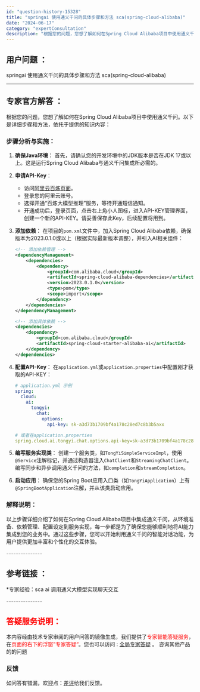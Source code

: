 ```yaml
---
id: "question-history-15328"
title: "springai 使用通义千问的具体步骤和方法 sca(spring-cloud-alibaba)"
date: "2024-06-17"
category: "expertConsultation"
description: "根据您的问题，您想了解如何在Spring Cloud Alibaba项目中使用通义千问。以下是详细步骤和方法，依托于提供的知识内容：### 步骤分析与实施：1. **确保Java环境**：   首先，请确认您的开发环境中的JDK版本是否在JDK 17或以上。这是运行Spring Cloud Alib"
---
```


## 用户问题 ： 
 springai 使用通义千问的具体步骤和方法 sca(spring-cloud-alibaba) 

---------------
## 专家官方解答 ：

根据您的问题，您想了解如何在Spring Cloud Alibaba项目中使用通义千问。以下是详细步骤和方法，依托于提供的知识内容：

### 步骤分析与实施：

1. **确保Java环境**：
   首先，请确认您的开发环境中的JDK版本是否在JDK 17或以上。这是运行Spring Cloud Alibaba与通义千问集成所必需的。

2. **申请API-Key**：
   - 访问[阿里云百炼页面](https://www.aliyun.com/product/bailian)。
   - 登录您的阿里云账号。
   - 选择开通“百炼大模型推理”服务，等待开通短信通知。
   - 开通成功后，登录页面，点击右上角小人图标，进入API-KEY管理界面，创建一个新的API-KEY。请妥善保存此Key，后续配置将用到。

3. **添加依赖**：
   在项目的`pom.xml`文件中，加入Spring Cloud Alibaba依赖，确保版本为2023.0.1.0或以上（根据实际最新版本调整），并引入AI相关组件：
   ```xml
   <!-- 添加依赖管理 -->
   <dependencyManagement>
       <dependencies>
           <dependency>
               <groupId>com.alibaba.cloud</groupId>
               <artifactId>spring-cloud-alibaba-dependencies</artifactId>
               <version>2023.0.1.0</version>
               <type>pom</type>
               <scope>import</scope>
           </dependency>
       </dependencies>
   </dependencyManagement>

   <!-- 添加具体依赖 -->
   <dependencies>
       <dependency>
           <groupId>com.alibaba.cloud</groupId>
           <artifactId>spring-cloud-starter-alibaba-ai</artifactId>
       </dependency>
   </dependencies>
   ```

4. **配置API-Key**：
   在`application.yml`或`application.properties`中配置刚才获取的API-KEY：
   ```yaml
   # application.yml 示例
   spring:
     cloud:
       ai:
         tongyi:
           chat:
             options:
               api-key: sk-a3d73b1709bf4a178c28ed7c8b3b5axx
   
   # 或者在application.properties
   spring.cloud.ai.tongyi.chat.options.api-key=sk-a3d73b1709bf4a178c28ed7c8b3b5axx
   ```

5. **编写服务实现类**：
   创建一个服务类，如`TongYiSimpleServiceImpl`，使用`@Service`注解标记，并通过构造器注入`ChatClient`和`StreamingChatClient`。编写同步和异步调用通义千问的方法，如`completion`和`streamCompletion`。

6. **启动应用**：
   确保您的Spring Boot应用入口类（如`TongYiApplication`）上有`@SpringBootApplication`注解，并从该类启动应用。

### 解释说明：
以上步骤详细介绍了如何在Spring Cloud Alibaba项目中集成通义千问，从环境准备、依赖管理、配置设定到服务实现，每一步都是为了确保您能够顺利地将AI能力集成到您的业务中。通过这些步骤，您可以开始利用通义千问的智能对话功能，为用户提供更加丰富和个性化的交互体验。


<font color="#949494">---------------</font> 


## 参考链接 ：

*专家经验：sca ai 调用通义大模型实现聊天交互 


 <font color="#949494">---------------</font> 
 


## <font color="#FF0000">答疑服务说明：</font> 

本内容经由技术专家审阅的用户问答的镜像生成，我们提供了<font color="#FF0000">专家智能答疑服务</font>，在<font color="#FF0000">页面的右下的浮窗”专家答疑“</font>。您也可以访问 : [全局专家答疑](https://opensource.alibaba.com/chatBot) 。 咨询其他产品的的问题

### 反馈
如问答有错漏，欢迎点：[差评](https://ai.nacos.io/user/feedbackByEnhancerGradePOJOID?enhancerGradePOJOId=15603)给我们反馈。
